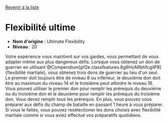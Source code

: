 [Revenir à la liste](..)

# Flexibilité ultime

 * **Nom d'origine** : Ultimate Flexibility
 * **Niveau** : 20


<p><span>Votre expérience vous maintient sur vos gardes, vous permettant de vous adapter même aux plus dangereux défis. Lorsque vous obtenez un don de guerrier en utilisant @Compendium[pf2e.classfeatures.8g6HzARbhfcgilP8]{flexibilité martiale}, vous obtenez trois dons de guerrier au lieu d'un seul. Le premier doit toujours être de niveau 8 ou inférieur, le deuxième don doit être au maximum du niveau 14 et le troisième peut attindre le niveau 18. Vous pouvez utiliser le premier don pour remplir les prérequis du deuxième ou du troisième don et le deuxième pour remplir les prérequis du troisième don. Vous devez remplir tous les prérequis. En plus, vous pouvez vous préparer aux défis du champ de bataille en passant 1 heure à vous préparer. Si vous le faites, vous pouvez resélectioner les dons choisis avec flexibilité martiale comme si vous aviez effectué vos préparatifs quotidiens.</span></p>